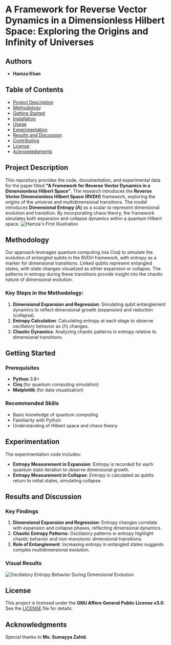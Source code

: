 # A Framework for Reverse Vector Dynamics in a Dimensionless Hilbert Space: Exploring the Origins and Infinity of Universes

## Authors
- **Hamza Khan**

## Table of Contents
- [Project Description](#project-description)
- [Methodology](#methodology)
- [Getting Started](#getting-started)
- [Installation](#installation)
- [Usage](#usage)
- [Experimentation](#experimentation)
- [Results and Discussion](#results-and-discussion)
- [Contributing](#contributing)
- [License](#license)
- [Acknowledgments](#acknowledgments)

## Project Description
This repository provides the code, documentation, and experimental data for the paper titled **"A Framework for Reverse Vector Dynamics in a Dimensionless Hilbert Space"**. The research introduces the **Reverse Vector Dimensionless Hilbert Space (RVDH)** framework, exploring the origins of the universe and multidimensional transitions. The model introduces **Dimensional Entropy (Λ)** as a scalar to represent dimensional evolution and transition. By incorporating chaos theory, the framework simulates both expansion and collapse dynamics within a quantum Hilbert space.
![Hamza's First Illustration](https://github.com/user-attachments/assets/99e1c498-a7f1-4c62-935e-8748da533850)


## Methodology
Our approach leverages quantum computing (via Cirq) to simulate the evolution of entangled qubits in the RVDH framework, with entropy as a marker for dimensional transitions. Linked qubits represent entangled states, with state changes visualized as either expansion or collapse. The patterns in entropy during these transitions provide insight into the chaotic nature of dimensional evolution.

### Key Steps in the Methodology:
1. **Dimensional Expansion and Regression**: Simulating qubit entanglement dynamics to reflect dimensional growth (expansion) and reduction (collapse).
2. **Entropy Calculation**: Calculating entropy at each stage to observe oscillatory behavior as (Λ) changes.
3. **Chaotic Dynamics**: Analyzing chaotic patterns in entropy relative to dimensional transitions.

## Getting Started

### Prerequisites
- **Python** 3.8+
- **Cirq** (for quantum computing simulation)
- **Matplotlib** (for data visualization)

### Recommended Skills
- Basic knowledge of quantum computing
- Familiarity with Python
- Understanding of Hilbert space and chaos theory

## Experimentation
The experimentation code includes:
- **Entropy Measurement in Expansion**: Entropy is recorded for each quantum state iteration to observe dimensional growth.
- **Entropy Measurement in Collapse**: Entropy is calculated as qubits return to initial states, simulating collapse.

## Results and Discussion

### Key Findings
1. **Dimensional Expansion and Regression**: Entropy changes correlate with expansion and collapse phases, reflecting dimensional dynamics.
2. **Chaotic Entropy Patterns**: Oscillatory patterns in entropy highlight chaotic behavior and non-monotonic dimensional transitions.
3. **Role of Entanglement**: Increasing entropy in entangled states suggests complex multidimensional evolution.

### Visual Results
![Oscillatory Entropy Behavior During Dimensional Evolution](https://github.com/user-attachments/assets/a4475f47-22f0-47aa-8c3d-b124cce2dda5)


## License
This project is licensed under the **GNU Affero General Public License v3.0**. See the [LICENSE](LICENSE) file for details.

## Acknowledgments
Special thanks to **Ms. Sumayya Zahid**.
